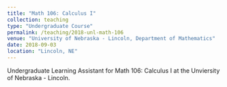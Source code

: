 ```yaml
---
title: "Math 106: Calculus I"
collection: teaching
type: "Undergraduate Course"
permalink: /teaching/2018-unl-math-106
venue: "University of Nebraska - Lincoln, Department of Mathematics"
date: 2018-09-03
location: "Lincoln, NE"
---
```


Undergraduate Learning Assistant for Math 106: Calculus I at the Unviersity of Nebraska - Lincoln.
